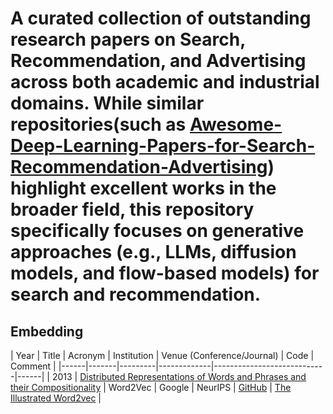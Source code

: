 # A curated collection of outstanding research papers on Search, Recommendation, and Advertising across both academic and industrial domains. While similar repositories(such as [Awesome-Deep-Learning-Papers-for-Search-Recommendation-Advertising](https://github.com/guyulongcs/Awesome-Deep-Learning-Papers-for-Search-Recommendation-Advertising)) highlight excellent works in the broader field, this repository specifically focuses on generative approaches (e.g., LLMs, diffusion models, and flow-based models) for search and recommendation.

## Embedding
| Year | Title | Acronym | Institution | Venue (Conference/Journal) | Code | Comment |
|------|-------|---------|-------------|----------------------------|------|
| 2013 | [Distributed Representations of Words and Phrases and their Compositionality](https://arxiv.org/abs/1310.4546) | Word2Vec | Google | NeurIPS | [GitHub](https://github.com/Andras7/word2vec-pytorch/tree/master) | [The Illustrated Word2vec](https://jalammar.github.io/illustrated-word2vec/) |

